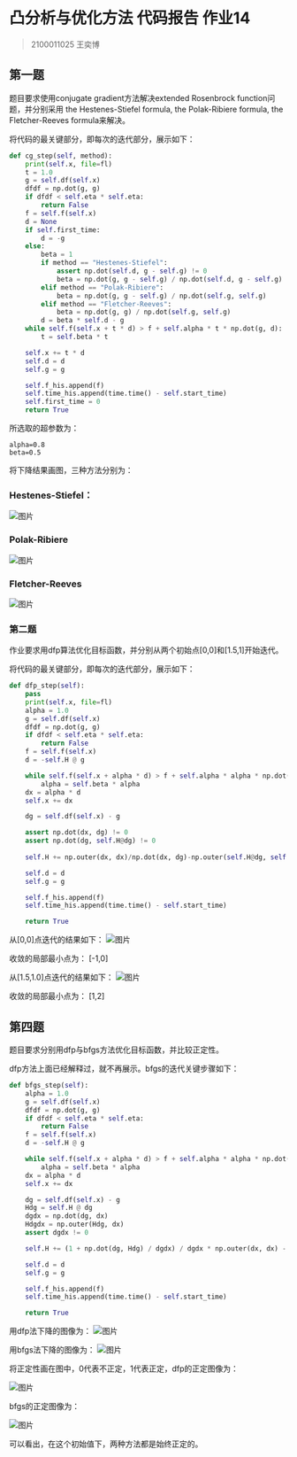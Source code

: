 # 凸分析与优化方法 代码报告 作业14

> 2100011025 王奕博

## 第一题

题目要求使用conjugate gradient方法解决extended Rosenbrock function问题，并分别采用 the Hestenes-Stiefel formula, the Polak-Ribiere formula, the Fletcher-Reeves formula来解决。

将代码的最关键部分，即每次的迭代部分，展示如下：

```python
def cg_step(self, method):
    print(self.x, file=fl)
    t = 1.0
    g = self.df(self.x)
    dfdf = np.dot(g, g)
    if dfdf < self.eta * self.eta:
        return False
    f = self.f(self.x)
    d = None
    if self.first_time:
        d = -g
    else:
        beta = 1
        if method == "Hestenes-Stiefel":
            assert np.dot(self.d, g - self.g) != 0
            beta = np.dot(g, g - self.g) / np.dot(self.d, g - self.g)
        elif method == "Polak-Ribiere":
            beta = np.dot(g, g - self.g) / np.dot(self.g, self.g)
        elif method == "Fletcher-Reeves":
            beta = np.dot(g, g) / np.dot(self.g, self.g)
        d = beta * self.d - g
    while self.f(self.x + t * d) > f + self.alpha * t * np.dot(g, d):
        t = self.beta * t

    self.x += t * d
    self.d = d
    self.g = g

    self.f_his.append(f)
    self.time_his.append(time.time() - self.start_time)
    self.first_time = 0
    return True
```

所选取的超参数为：
```
alpha=0.8
beta=0.5
```

将下降结果画图，三种方法分别为：

### Hestenes-Stiefel：
![图片](./T1/Hestenes-Stiefel.png)

### Polak-Ribiere
![图片](./T1/Polak-Ribiere.png)

### Fletcher-Reeves
![图片](./T1/Fletcher-Reeves.png)


### 第二题

作业要求用dfp算法优化目标函数，并分别从两个初始点[0,0]和[1.5,1]开始迭代。

将代码的最关键部分，即每次的迭代部分，展示如下：
```python
def dfp_step(self):
    pass
    print(self.x, file=fl)
    alpha = 1.0
    g = self.df(self.x)
    dfdf = np.dot(g, g)
    if dfdf < self.eta * self.eta:
        return False
    f = self.f(self.x)
    d = -self.H @ g

    while self.f(self.x + alpha * d) > f + self.alpha * alpha * np.dot(g, d):
        alpha = self.beta * alpha
    dx = alpha * d
    self.x += dx

    dg = self.df(self.x) - g

    assert np.dot(dx, dg) != 0
    assert np.dot(dg, self.H@dg) != 0
 
    self.H += np.outer(dx, dx)/np.dot(dx, dg)-np.outer(self.H@dg, self.H@dg)/np.dot(dg, self.H@dg)

    self.d = d
    self.g = g

    self.f_his.append(f)
    self.time_his.append(time.time() - self.start_time)

    return True
```

从[0,0]点迭代的结果如下：
![图片](./T2/dfp_1.png)

收敛的局部最小点为：
[-1,0]

从[1.5,1.0]点迭代的结果如下：
![图片](./T2/dfp_1.png)

收敛的局部最小点为：
[1,2]

## 第四题

题目要求分别用dfp与bfgs方法优化目标函数，并比较正定性。

dfp方法上面已经解释过，就不再展示。bfgs的迭代关键步骤如下：
```python
def bfgs_step(self):
    alpha = 1.0
    g = self.df(self.x)
    dfdf = np.dot(g, g)
    if dfdf < self.eta * self.eta:
        return False
    f = self.f(self.x)
    d = -self.H @ g

    while self.f(self.x + alpha * d) > f + self.alpha * alpha * np.dot(g, d):
        alpha = self.beta * alpha
    dx = alpha * d
    self.x += dx

    dg = self.df(self.x) - g
    Hdg = self.H @ dg
    dgdx = np.dot(dg, dx)
    Hdgdx = np.outer(Hdg, dx)
    assert dgdx != 0

    self.H += (1 + np.dot(dg, Hdg) / dgdx) / dgdx * np.outer(dx, dx) - (Hdgdx + Hdgdx.transpose()) / dgdx

    self.d = d
    self.g = g

    self.f_his.append(f)
    self.time_his.append(time.time() - self.start_time)

    return True
```

用dfp法下降的图像为：
![图片](./T4/dfp.png)

用bfgs法下降的图像为：
![图片](./T4/bfgs.png)

将正定性画在图中，0代表不正定，1代表正定，dfp的正定图像为：

![图片](./T4/dfp_pos_def.png)

bfgs的正定图像为：

![图片](./T4/bfgs_pos_def.png)

可以看出，在这个初始值下，两种方法都是始终正定的。
